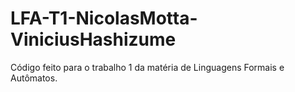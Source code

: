 # LFA-T1-NicolasMotta-ViniciusHashizume
 Código feito para o trabalho 1 da matéria de Linguagens Formais e Autômatos.
